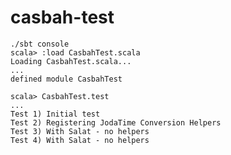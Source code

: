casbah-test
===========

    ./sbt console
    scala> :load CasbahTest.scala
    Loading CasbahTest.scala...
    ...
    defined module CasbahTest

    scala> CasbahTest.test
    ...
    Test 1) Initial test
    Test 2) Registering JodaTime Conversion Helpers
    Test 3) With Salat - no helpers
    Test 4) With Salat - no helpers